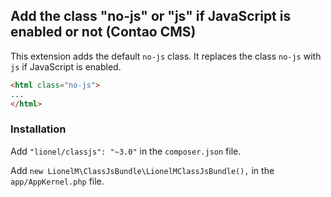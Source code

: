 ## Add the class "no-js" or "js" if JavaScript is enabled or not (Contao CMS)

This extension adds the default `no-js` class. It replaces the class `no-js` with `js` if JavaScript is enabled.

```html
<html class="no-js">
...
</html>
```

### Installation

Add `"lionel/classjs": "~3.0"` in  the `composer.json` file.

Add `new LionelM\ClassJsBundle\LionelMClassJsBundle(),` in the `app/AppKernel.php` file.
